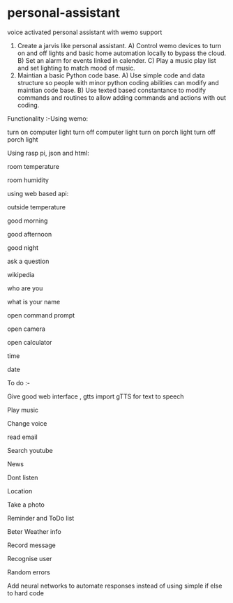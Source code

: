 # personal-assistant
voice activated personal assistant with wemo support 

1) Create a jarvis like personal assistant. 
  A) Control wemo devices to turn on and off lights and basic home automation locally to bypass the cloud.
  B) Set an alarm for events linked in calender.
  C) Play a music play list and set lighting to match mood of music. 
2) Maintian a basic Python code base.
  A) Use simple code and data structure so people with minor python coding abilities can modify and maintian code base.
  B) Use texted based constantance to modify commands and routines to allow adding commands and actions with out coding.
 
Functionality :-Using wemo:

  turn on computer light
  turn off computer light
  turn on porch light
  turn off porch light



Using rasp pi, json and html:

  room temperature

  room humidity

  

using web based api:

  outside temperature





good morning

good afternoon

good night

ask a question

wikipedia

who are you

what is your name

open command prompt

open camera

open calculator

time

date




To do :-

Give good web interface , gtts import gTTS for text to speech

Play music

Change voice

read email

Search youtube

News

Dont listen

Location

Take a photo

Reminder and ToDo list

Beter Weather info

Record message

Recognise user

Random errors

Add neural networks to automate responses instead of using simple if else to hard code